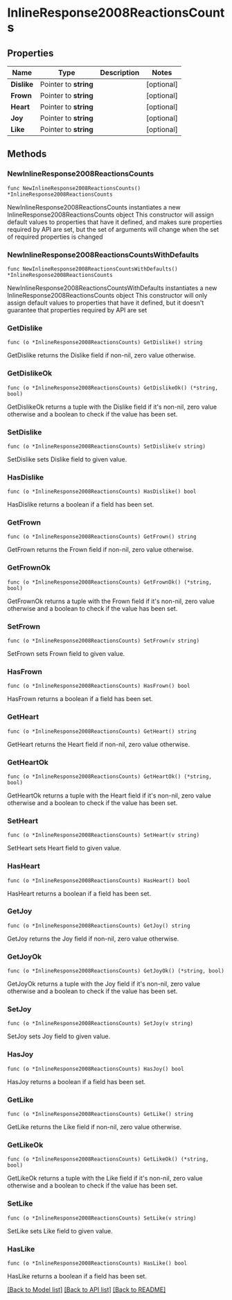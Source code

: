 # InlineResponse2008ReactionsCounts

## Properties

Name | Type | Description | Notes
------------ | ------------- | ------------- | -------------
**Dislike** | Pointer to **string** |  | [optional] 
**Frown** | Pointer to **string** |  | [optional] 
**Heart** | Pointer to **string** |  | [optional] 
**Joy** | Pointer to **string** |  | [optional] 
**Like** | Pointer to **string** |  | [optional] 

## Methods

### NewInlineResponse2008ReactionsCounts

`func NewInlineResponse2008ReactionsCounts() *InlineResponse2008ReactionsCounts`

NewInlineResponse2008ReactionsCounts instantiates a new InlineResponse2008ReactionsCounts object
This constructor will assign default values to properties that have it defined,
and makes sure properties required by API are set, but the set of arguments
will change when the set of required properties is changed

### NewInlineResponse2008ReactionsCountsWithDefaults

`func NewInlineResponse2008ReactionsCountsWithDefaults() *InlineResponse2008ReactionsCounts`

NewInlineResponse2008ReactionsCountsWithDefaults instantiates a new InlineResponse2008ReactionsCounts object
This constructor will only assign default values to properties that have it defined,
but it doesn't guarantee that properties required by API are set

### GetDislike

`func (o *InlineResponse2008ReactionsCounts) GetDislike() string`

GetDislike returns the Dislike field if non-nil, zero value otherwise.

### GetDislikeOk

`func (o *InlineResponse2008ReactionsCounts) GetDislikeOk() (*string, bool)`

GetDislikeOk returns a tuple with the Dislike field if it's non-nil, zero value otherwise
and a boolean to check if the value has been set.

### SetDislike

`func (o *InlineResponse2008ReactionsCounts) SetDislike(v string)`

SetDislike sets Dislike field to given value.

### HasDislike

`func (o *InlineResponse2008ReactionsCounts) HasDislike() bool`

HasDislike returns a boolean if a field has been set.

### GetFrown

`func (o *InlineResponse2008ReactionsCounts) GetFrown() string`

GetFrown returns the Frown field if non-nil, zero value otherwise.

### GetFrownOk

`func (o *InlineResponse2008ReactionsCounts) GetFrownOk() (*string, bool)`

GetFrownOk returns a tuple with the Frown field if it's non-nil, zero value otherwise
and a boolean to check if the value has been set.

### SetFrown

`func (o *InlineResponse2008ReactionsCounts) SetFrown(v string)`

SetFrown sets Frown field to given value.

### HasFrown

`func (o *InlineResponse2008ReactionsCounts) HasFrown() bool`

HasFrown returns a boolean if a field has been set.

### GetHeart

`func (o *InlineResponse2008ReactionsCounts) GetHeart() string`

GetHeart returns the Heart field if non-nil, zero value otherwise.

### GetHeartOk

`func (o *InlineResponse2008ReactionsCounts) GetHeartOk() (*string, bool)`

GetHeartOk returns a tuple with the Heart field if it's non-nil, zero value otherwise
and a boolean to check if the value has been set.

### SetHeart

`func (o *InlineResponse2008ReactionsCounts) SetHeart(v string)`

SetHeart sets Heart field to given value.

### HasHeart

`func (o *InlineResponse2008ReactionsCounts) HasHeart() bool`

HasHeart returns a boolean if a field has been set.

### GetJoy

`func (o *InlineResponse2008ReactionsCounts) GetJoy() string`

GetJoy returns the Joy field if non-nil, zero value otherwise.

### GetJoyOk

`func (o *InlineResponse2008ReactionsCounts) GetJoyOk() (*string, bool)`

GetJoyOk returns a tuple with the Joy field if it's non-nil, zero value otherwise
and a boolean to check if the value has been set.

### SetJoy

`func (o *InlineResponse2008ReactionsCounts) SetJoy(v string)`

SetJoy sets Joy field to given value.

### HasJoy

`func (o *InlineResponse2008ReactionsCounts) HasJoy() bool`

HasJoy returns a boolean if a field has been set.

### GetLike

`func (o *InlineResponse2008ReactionsCounts) GetLike() string`

GetLike returns the Like field if non-nil, zero value otherwise.

### GetLikeOk

`func (o *InlineResponse2008ReactionsCounts) GetLikeOk() (*string, bool)`

GetLikeOk returns a tuple with the Like field if it's non-nil, zero value otherwise
and a boolean to check if the value has been set.

### SetLike

`func (o *InlineResponse2008ReactionsCounts) SetLike(v string)`

SetLike sets Like field to given value.

### HasLike

`func (o *InlineResponse2008ReactionsCounts) HasLike() bool`

HasLike returns a boolean if a field has been set.


[[Back to Model list]](../README.md#documentation-for-models) [[Back to API list]](../README.md#documentation-for-api-endpoints) [[Back to README]](../README.md)


